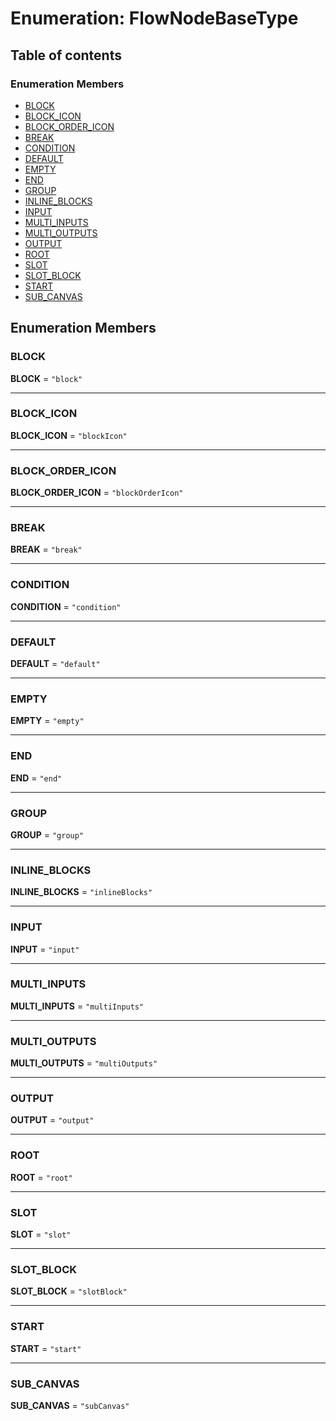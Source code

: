 # Enumeration: FlowNodeBaseType

## Table of contents

### Enumeration Members

* [BLOCK](/en/auto-docs/fixed-layout-editor/enums/FlowNodeBaseType.md#block)
* [BLOCK\_ICON](/en/auto-docs/fixed-layout-editor/enums/FlowNodeBaseType.md#block_icon)
* [BLOCK\_ORDER\_ICON](/en/auto-docs/fixed-layout-editor/enums/FlowNodeBaseType.md#block_order_icon)
* [BREAK](/en/auto-docs/fixed-layout-editor/enums/FlowNodeBaseType.md#break)
* [CONDITION](/en/auto-docs/fixed-layout-editor/enums/FlowNodeBaseType.md#condition)
* [DEFAULT](/en/auto-docs/fixed-layout-editor/enums/FlowNodeBaseType.md#default)
* [EMPTY](/en/auto-docs/fixed-layout-editor/enums/FlowNodeBaseType.md#empty)
* [END](/en/auto-docs/fixed-layout-editor/enums/FlowNodeBaseType.md#end)
* [GROUP](/en/auto-docs/fixed-layout-editor/enums/FlowNodeBaseType.md#group)
* [INLINE\_BLOCKS](/en/auto-docs/fixed-layout-editor/enums/FlowNodeBaseType.md#inline_blocks)
* [INPUT](/en/auto-docs/fixed-layout-editor/enums/FlowNodeBaseType.md#input)
* [MULTI\_INPUTS](/en/auto-docs/fixed-layout-editor/enums/FlowNodeBaseType.md#multi_inputs)
* [MULTI\_OUTPUTS](/en/auto-docs/fixed-layout-editor/enums/FlowNodeBaseType.md#multi_outputs)
* [OUTPUT](/en/auto-docs/fixed-layout-editor/enums/FlowNodeBaseType.md#output)
* [ROOT](/en/auto-docs/fixed-layout-editor/enums/FlowNodeBaseType.md#root)
* [SLOT](/en/auto-docs/fixed-layout-editor/enums/FlowNodeBaseType.md#slot)
* [SLOT\_BLOCK](/en/auto-docs/fixed-layout-editor/enums/FlowNodeBaseType.md#slot_block)
* [START](/en/auto-docs/fixed-layout-editor/enums/FlowNodeBaseType.md#start)
* [SUB\_CANVAS](/en/auto-docs/fixed-layout-editor/enums/FlowNodeBaseType.md#sub_canvas)

## Enumeration Members

### BLOCK

**BLOCK** = `"block"`

***

### BLOCK\_ICON

**BLOCK\_ICON** = `"blockIcon"`

***

### BLOCK\_ORDER\_ICON

**BLOCK\_ORDER\_ICON** = `"blockOrderIcon"`

***

### BREAK

**BREAK** = `"break"`

***

### CONDITION

**CONDITION** = `"condition"`

***

### DEFAULT

**DEFAULT** = `"default"`

***

### EMPTY

**EMPTY** = `"empty"`

***

### END

**END** = `"end"`

***

### GROUP

**GROUP** = `"group"`

***

### INLINE\_BLOCKS

**INLINE\_BLOCKS** = `"inlineBlocks"`

***

### INPUT

**INPUT** = `"input"`

***

### MULTI\_INPUTS

**MULTI\_INPUTS** = `"multiInputs"`

***

### MULTI\_OUTPUTS

**MULTI\_OUTPUTS** = `"multiOutputs"`

***

### OUTPUT

**OUTPUT** = `"output"`

***

### ROOT

**ROOT** = `"root"`

***

### SLOT

**SLOT** = `"slot"`

***

### SLOT\_BLOCK

**SLOT\_BLOCK** = `"slotBlock"`

***

### START

**START** = `"start"`

***

### SUB\_CANVAS

**SUB\_CANVAS** = `"subCanvas"`
